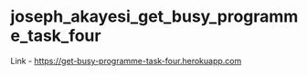 # joseph_akayesi_get_busy_programme_task_four

Link - https://get-busy-programme-task-four.herokuapp.com